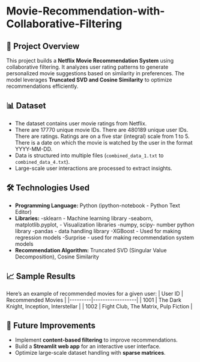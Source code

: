 # Movie-Recommendation-with-Collaborative-Filtering

## 📌 Project Overview
This project builds a **Netflix Movie Recommendation System** using collaborative filtering. It analyzes user rating patterns to generate personalized movie suggestions based on similarity in preferences. The model leverages **Truncated SVD and Cosine Similarity** to optimize recommendations efficiently.

## 📊 Dataset
- The dataset contains user movie ratings from Netflix.
- There are 17770 unique movie IDs.
  There are 480189 unique user IDs.
  There are ratings. Ratings are on a five star (integral) scale from 1 to 5.
  There is a date on which the movie is watched by the user in the format YYYY-MM-DD.
- Data is structured into multiple files (`combined_data_1.txt` to `combined_data_4.txt`).
- Large-scale user interactions are processed to extract insights.

## 🛠 Technologies Used
- **Programming Language:** Python (ipython-notebook - Python Text Editor)
- **Libraries:**
  -sklearn - Machine learning library
  -seaborn, matplotlib.pyplot, - Visualization libraries
  -numpy, scipy- number python library
  -pandas - data handling library
  -XGBoost - Used for making regression models
  -Surprise - used for making recommendation system models
- **Recommendation Algorithm:** Truncated SVD (Singular Value Decomposition), Cosine Similarity

## 📈 Sample Results
Here’s an example of recommended movies for a given user:
| User ID | Recommended Movies |
|---------|------------------|
| 1001    | The Dark Knight, Inception, Interstellar |
| 1002    | Fight Club, The Matrix, Pulp Fiction |

## 📌 Future Improvements
- Implement **content-based filtering** to improve recommendations.
- Build a **Streamlit web app** for an interactive user interface.
- Optimize large-scale dataset handling with **sparse matrices**.
